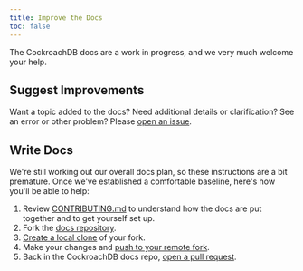 ```yaml
---
title: Improve the Docs
toc: false
---
```


The CockroachDB docs are a work in progress, and we very much welcome your help. 

## Suggest Improvements

Want a topic added to the docs? Need additional details or clarification? See an error or other problem? Please [open an issue](https://github.com/cockroachdb/docs/issues). 

## Write Docs

We're still working out our overall docs plan, so these instructions are a bit premature. Once we've established a comfortable baseline, here's how you'll be able to help:

1. Review [CONTRIBUTING.md](https://github.com/cockroachdb/docs/blob/gh-pages/CONTRIBUTING.md) to understand how the docs are put together and to get yourself set up.
2. Fork the [docs repository](https://github.com/cockroachdb/docs).
3. [Create a local clone](https://help.github.com/articles/cloning-a-repository/) of your fork.
4. Make your changes and [push to your remote fork](https://help.github.com/articles/pushing-to-a-remote/).
5. Back in the CockroachDB docs repo, [open a pull request](https://github.com/cockroachdb/docs/pulls).
